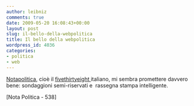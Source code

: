 ```yaml
---
author: leibniz
comments: true
date: 2009-05-20 16:08:43+00:00
layout: post
slug: il-bello-della-webpolitica
title: Il bello della webpolitica
wordpress_id: 4036
categories:
- politica
- web
---
```


[Notapolitica](http://www.notapolitica.it/home.aspx), cioè il [fivethirtyeight ](http://www.fivethirtyeight.com)italiano, mi sembra promettere davvero bene: sondaggioni semi-riservati e  rassegna stampa intelligente.

[Nota Politica - 538]
